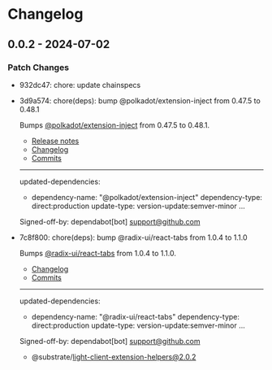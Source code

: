 # Changelog

## 0.0.2 - 2024-07-02

### Patch Changes

- 932dc47: chore: update chainspecs
- 3d9a574: chore(deps): bump @polkadot/extension-inject from 0.47.5 to 0.48.1

  Bumps [@polkadot/extension-inject](https://github.com/polkadot-js/extension/tree/HEAD/packages/extension-inject) from 0.47.5 to 0.48.1.

  - [Release notes](https://github.com/polkadot-js/extension/releases)
  - [Changelog](https://github.com/polkadot-js/extension/blob/master/CHANGELOG.md)
  - [Commits](https://github.com/polkadot-js/extension/commits/v0.48.1/packages/extension-inject)

  ***

  updated-dependencies:

  - dependency-name: "@polkadot/extension-inject"
    dependency-type: direct:production
    update-type: version-update:semver-minor
    ...

  Signed-off-by: dependabot[bot] <support@github.com>

- 7c8f800: chore(deps): bump @radix-ui/react-tabs from 1.0.4 to 1.1.0

  Bumps [@radix-ui/react-tabs](https://github.com/radix-ui/primitives) from 1.0.4 to 1.1.0.

  - [Changelog](https://github.com/radix-ui/primitives/blob/main/release-process.md)
  - [Commits](https://github.com/radix-ui/primitives/commits)

  ***

  updated-dependencies:

  - dependency-name: "@radix-ui/react-tabs"
    dependency-type: direct:production
    update-type: version-update:semver-minor
    ...

  Signed-off-by: dependabot[bot] <support@github.com>

  - @substrate/light-client-extension-helpers@2.0.2
